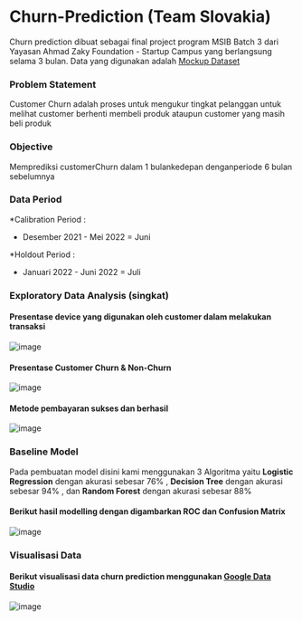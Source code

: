 # Churn-Prediction (Team Slovakia)
Churn prediction dibuat sebagai final project program MSIB Batch 3 dari Yayasan Ahmad Zaky Foundation - Startup Campus yang berlangsung selama 3 bulan.
Data yang digunakan adalah [Mockup Dataset](https://bit.ly/datasetFPDS)

### Problem Statement
Customer Churn adalah proses untuk mengukur tingkat pelanggan untuk melihat customer berhenti membeli produk ataupun customer yang masih beli produk

### Objective
Memprediksi customerChurn dalam 1 bulankedepan denganperiode 6 bulan sebelumnya

### Data Period
*Calibration Period :
- Desember 2021 - Mei 2022 = Juni

*Holdout Period :
- Januari 2022 - Juni 2022 = Juli

### Exploratory Data Analysis (singkat)
#### Presentase device yang digunakan oleh customer dalam melakukan transaksi 
![image](https://user-images.githubusercontent.com/82057016/216912732-329c244f-6d94-4b97-a6f9-59617841d2d0.png)
#### Presentase Customer Churn & Non-Churn 
![image](https://user-images.githubusercontent.com/82057016/216912528-fc6f7fc6-4653-4b80-bcbf-ee95490c7db7.png)
#### Metode pembayaran sukses dan berhasil 
![image](https://user-images.githubusercontent.com/82057016/216913117-b50e1520-e891-40bf-a706-ef7ac14ed8e6.png)

### Baseline Model
Pada pembuatan model disini kami menggunakan 3 Algoritma yaitu **Logistic Regression** dengan akurasi sebesar 76% , **Decision Tree** dengan akurasi sebesar 94% , dan **Random Forest** dengan akurasi sebesar 88%
#### Berikut hasil modelling dengan digambarkan ROC dan Confusion Matrix
![image](https://user-images.githubusercontent.com/82057016/216913986-786f704e-3ee0-4167-94f5-558cce201f1c.png)


### Visualisasi Data
#### Berikut visualisasi data churn prediction menggunakan [Google Data Studio](https://lookerstudio.google.com/u/0/reporting/bc87dea6-0f03-429d-9408-1e1ee40099ee/page/KdO8C)

![image](https://user-images.githubusercontent.com/82057016/216866989-3deea2a8-25a9-4d1d-83ba-5263f922cdf3.png)

